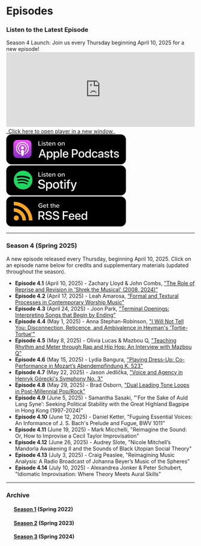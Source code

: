 <div class="hero-image" style="background-image: url('../images/pexels-jessica-lewis-583843.jpg');" alt="Iphone and Headphones. Photo by Jessica Lewis">
  <div class="hero-text" style="left:20%;">
    <h1>Episodes</h1>
  </div>
</div>

### Listen to the Latest Episode

<div class="announce">
Season 4 Launch: Join us every Thursday beginning April 10, 2025 for a new episode!
</div>

<iframe style="width: 100%; height:200px; border:none;" frameborder="no" scrolling="no" seamless src="https://player.captivate.fm/show/d9c88032-2609-4757-82c7-860198cb482f/"></iframe>
_<a href="https://player.captivate.fm/show/d9c88032-2609-4757-82c7-860198cb482f/" target="_blank">Click here to open player in a new window</a>_
<div class="subscribemini">
<a href="https://podcasts.apple.com/us/podcast/smt-pod/id1570119752" target="_blank"><img class="podimage" src="/images/ApplePodcasts.svg" alt="Listen on Apple Podcasts"/></a>
<a href="https://open.spotify.com/show/04BPdqjp732Z1zEvyKXWO3?go=1&utm_source=embed_v3&t=0" target="_blank"><img class="podimage" src="/images/Spotify.svg" alt="Listen on Spotify"/></a>
<a href="https://feeds.captivate.fm/smt-pod/" target="_blank"><img class="podimage" src="/images/RSSFeed.svg" alt="Get the RSS"/></a>
</div>
<hr>

<h3>Season 4 (Spring 2025)</h3>
A new episode released every Thursday, beginning April 10, 2025. Click on an episode name below for credits and supplementary materials (updated throughout the season).

<div>
  <ul>
    <li id="4.1"><b>Episode 4.1</b> (April 10, 2025) - Zachary Lloyd & John Combs, <a href="season04/e4.1">"The Role of Reprise and Revision in 'Shrek the Musical' (2008, 2024)”</a></li>
    <li id="4.2"><b>Episode 4.2</b> (April 17, 2025) - Leah Amarosa, <a href="season04/e4.2">“Formal and Textural Processes in Contemporary Worship Music”</a></li>
    <li id="4.3"><b>Episode 4.3</b> (April 24, 2025) - Joon Park, <a href="season04/e4.3">"Terminal Openings: Interpreting Songs that Begin by Ending"</a></li>
    <li id = "4.4"><b>Episode 4.4</b> (May 1, 2025) - Anna Stephan-Robinson, <a href="season04/e4.4">"I Will Not Tell You: Disconnection, Reticence, and Ambivalence in Heyman's 'Tortie-Tortue'"</a></li>
    <li id="4.5"><b>Episode 4.5</b> (May 8, 2025) - Olivia Lucas & Mazbou Q, <a href="season04/e4.5">"Teaching Rhythm and Meter through Rap and Hip Hop: An Interview with Mazbou Q"</a></li>
    <li id="4.6"><b>Episode 4.6</b> (May 15, 2025) - Lydia Bangura, <a href="season04/e4.6">"Playing Dress-Up: Co-Performance in Mozart’s Abendempfindung K. 523"</a></li>
    <li id="4.7"><b>Episode 4.7</b> (May 22, 2025) - Jason Jedlička, <a href="season04/e4.7">"Voice and Agency in Henryk Górecki's Symphony No. 3"</a></li>
    <li id="4.8"><b>Episode 4.8</b> (May 29, 2025) - Brad Osborn, <a href="season04/e4.8">"Dual Leading Tone Loops in Post-Millennial Pop/Rock"</a></li>
    <li id="4.9"><b>Episode 4.9</b> (June 5, 2025) - Samantha Sasaki, "'For the Sake of Auld Lang Syne': Seeking Political Stability with the Great Highland Bagpipe in Hong Kong (1997-2024)"</li>
    <li id="4.10"><b>Episode 4.10</b> (June 12, 2025) - Daniel Ketter, "Fuguing Essential Voices: An Informance of J. S. Bach's Prelude and Fugue, BWV 1011"</li>
    <li id="4.11"><b>Episode 4.11</b> (June 19, 2025) - Mark Micchelli, "Reimagine the Sound: Or, How to Improvise a Cecil Taylor Improvisation"</li>
    <li id="4.12"><b>Episode 4.12</b> (June 26, 2025) - Audrey Slote, "Nicole Mitchell’s Mandorla Awakening II and the Sounds of Black Utopian Social Theory"</li>
    <li id="4.13"><b>Episode 4.13</b> (July 3, 2025) - Craig Peaslee, "Reimagining Music Analysis: A Radio Broadcast of Johanna Beyer’s Music of the Spheres"</li>
    <li id="4.14"><b>Episode 4.14</b> (July 10, 2025) - Alexandrea Jonker & Peter Schubert, "Idiomatic Improvisation: Where Theory Meets Aural Skills"</li>
  </ul>
</div>

<hr/>
<h3>Archive</h3>
<div style="margin-left:20px;" id="archive">
<h4><a href="season01">Season 1</a> (Spring 2022)</h4>
<h4><a href="season02">Season 2</a> (Spring 2023)</h4>
<h4><a href="season03">Season 3</a> (Spring 2024)</h4>
</div>

